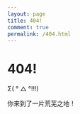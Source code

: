 ```yaml
---
layout: page
title: 404!
comment: true
permalink: /404.html
---
```


# 404!

Σ( ° △ °!!!)

你来到了一片荒芜之地！